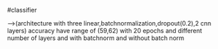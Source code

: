 #classifier
 
-->(architecture with three linear,batchnormalization,dropout(0.2),2 cnn layers)
   accuracy have range of (59,62) with 20 epochs and different number of layers and with batchnorm and without batch norm
 
